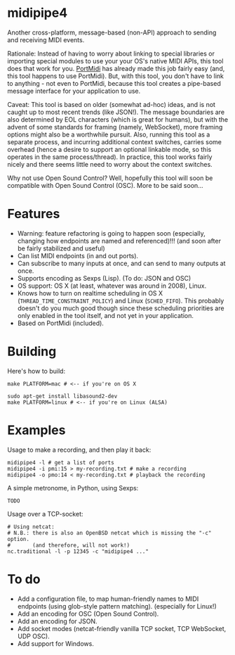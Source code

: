 midipipe4
=========

Another cross-platform, message-based (non-API) approach to sending and
receiving MIDI events.

Rationale: Instead of having to worry about linking to special libraries
or importing special modules to use your your OS's native MIDI APIs, this
tool does that work for you. [PortMidi](http://portmedia.sourceforge.net/)
has already made this job fairly easy (and, this tool happens to use
PortMidi). But, with this tool, you don't have to link to anything -
not even to PortMidi, because this tool creates a pipe-based message
interface for your application to use.

Caveat: This tool is based on older (somewhat ad-hoc) ideas, and is not
caught up to most recent trends (like JSON!). The message boundaries
are also determined by EOL characters (which is great for humans), but
with the advent of some standards for framing (namely, WebSocket), more
framing options might also be a worthwhile pursuit. Also, running this
tool as a separate process, and incurring additional context switches,
carries some overhead (hence a desire to support an optional linkable
mode, so this operates in the same process/thread). In practice, this
tool works fairly nicely and there seems little need to worry about the
context switches.

Why not use Open Sound Control? Well, hopefully this tool will soon be
compatible with Open Sound Control (OSC).  More to be said soon...

<!---
I would also recommend looking into the JSON serialization (when
it becomes available) due to the simplicity of unversal applicability
of JSON.

OSC is popular in numerous environments (like
[Max](http://en.wikipedia.org/wiki/Max_(software))) and generally regarded
as a standard. Specific capabilities of OSC emphasize: limited addressing
(end point specification), timestamping and concurrent events that should
be scheduled entirely as a single unit.

JSON can mimick the same functionality as OSC by requiring a field for
timestamp, and using a JSON array to store a set of concurrent events.

(Btw, whoever wrote the reference implementations for Open Sound Control
is nuts! Reference implementations number on the order of 10klocs!
That is WAY too much for something that should be so simple.)
-->

Features
========

- Warning: feature refactoring is going to happen soon (especially, changing
  how endpoints are named and referenced)!!! (and soon after be fairly
  stabilized and useful)
- Can list MIDI endpoints (in and out ports).
- Can subscribe to many inputs at once, and can send to many outputs at once.
- Supports encoding as Sexps (Lisp). (To do: JSON and OSC)
- OS support: OS X (at least, whatever was around in 2008), Linux.
- Knows how to turn on realtime scheduling in OS X
  (`THREAD_TIME_CONSTRAINT_POLICY`) and Linux (`SCHED_FIFO`). This probably
  doesn't do you much good though since these scheduling priorities are
  only enabled in the tool itself, and not yet in your application.
- Based on PortMidi (included).

Building
========

Here's how to build:

    make PLATFORM=mac # <-- if you're on OS X

    sudo apt-get install libasound2-dev
    make PLATFORM=linux # <-- if you're on Linux (ALSA)

Examples
========

Usage to make a recording, and then play it back:

    midipipe4 -l # get a list of ports
    midipipe4 -i pmi:15 > my-recording.txt # make a recording
    midipipe4 -o pmo:14 < my-recording.txt # playback the recording

A simple metronome, in Python, using Sexps:

    TODO

Usage over a TCP-socket:

    # Using netcat:
    # N.B.: there is also an OpenBSD netcat which is missing the "-c" option.
    #       (and therefore, will not work!)
    nc.traditional -l -p 12345 -c "midipipe4 ..."

To do
=====

- Add a configuration file, to map human-friendly names to MIDI endpoints
  (using glob-style pattern matching). (especially for Linux!)
- Add an encoding for OSC (Open Sound Control).
- Add an encoding for JSON.
- Add socket modes (netcat-friendly vanilla TCP socket, TCP WebSocket, UDP OSC).
- Add support for Windows.

